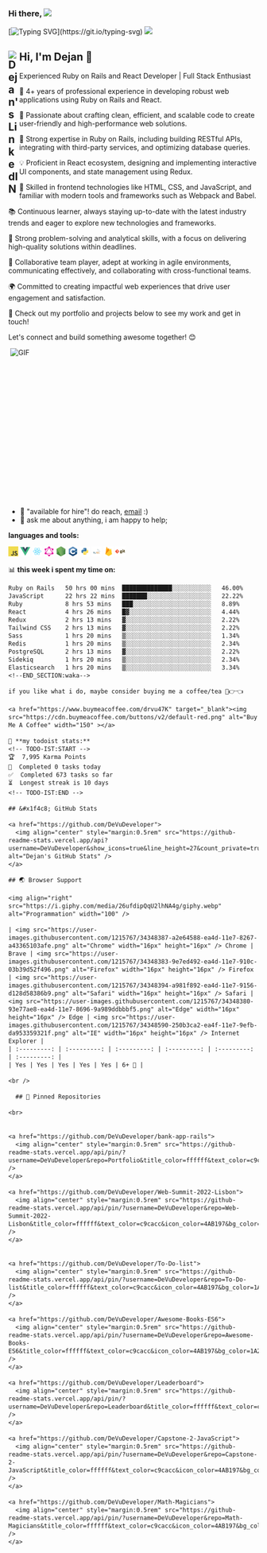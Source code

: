 ### Hi there, <img src="https://media.giphy.com/media/hvRJCLFzcasrR4ia7z/giphy.gif" width="25px">
[![Typing SVG](https://readme-typing-svg.herokuapp.com?color=%23dc143c&lines=Add+one+star+quikly.Thank+You!)](https://git.io/typing-svg)
![](https://visitor-badge.glitch.me/badge?page_id=DeVuDeveloper.DeVuDeveloper)
## Hi, I'm Dejan 👋  <a href="https://www.linkedin.com/in/devuj/"><img align="left" alt="Dejan's LinkedIN" width="22px" src="https://raw.githubusercontent.com/peterthehan/peterthehan/master/assets/linkedin.svg" /></a>

Experienced Ruby on Rails and React Developer | Full Stack Enthusiast

🚀 4+ years of professional experience in developing robust web applications using Ruby on Rails and React.

🌟 Passionate about crafting clean, efficient, and scalable code to create user-friendly and high-performance web solutions.

💼 Strong expertise in Ruby on Rails, including building RESTful APIs, integrating with third-party services, and optimizing database queries.

💡 Proficient in React ecosystem, designing and implementing interactive UI components, and state management using Redux.

🔧 Skilled in frontend technologies like HTML, CSS, and JavaScript, and familiar with modern tools and frameworks such as Webpack and Babel.

📚 Continuous learner, always staying up-to-date with the latest industry trends and eager to explore new technologies and frameworks.

💪 Strong problem-solving and analytical skills, with a focus on delivering high-quality solutions within deadlines.

🤝 Collaborative team player, adept at working in agile environments, communicating effectively, and collaborating with cross-functional teams.

🌍 Committed to creating impactful web experiences that drive user engagement and satisfaction.

🔗 Check out my portfolio and projects below to see my work and get in touch!

Let's connect and build something awesome together! 😊

<img align="right" alt="GIF" src="https://github.com/abhisheknaiidu/abhisheknaiidu/blob/master/code.gif?raw=true" width="500" height="320" />
  
- 💼 "available for hire"! do reach, [email](mailto:dejanvu.developer@@gmail.com) :)
- 💬 ask me about anything, i am happy to help;

**languages and tools:**  

<code><img height="20" src="https://raw.githubusercontent.com/github/explore/80688e429a7d4ef2fca1e82350fe8e3517d3494d/topics/javascript/javascript.png"></code>
<code><img height="20" src="https://raw.githubusercontent.com/github/explore/80688e429a7d4ef2fca1e82350fe8e3517d3494d/topics/vue/vue.png"></code>
<code><img height="20" src="https://raw.githubusercontent.com/github/explore/80688e429a7d4ef2fca1e82350fe8e3517d3494d/topics/react/react.png"></code>
<code><img height="20" src="https://raw.githubusercontent.com/github/explore/5c058a388828bb5fde0bcafd4bc867b5bb3f26f3/topics/graphql/graphql.png"></code>
<code><img height="20" src="https://raw.githubusercontent.com/github/explore/80688e429a7d4ef2fca1e82350fe8e3517d3494d/topics/nodejs/nodejs.png"></code>
<code><img height="20" src="https://raw.githubusercontent.com/github/explore/80688e429a7d4ef2fca1e82350fe8e3517d3494d/topics/cpp/cpp.png"></code>
<code><img height="20" src="https://raw.githubusercontent.com/github/explore/80688e429a7d4ef2fca1e82350fe8e3517d3494d/topics/python/python.png"></code>
<code><img height="20" src="https://raw.githubusercontent.com/github/explore/80688e429a7d4ef2fca1e82350fe8e3517d3494d/topics/mysql/mysql.png"></code>
<code><img height="20" src="https://raw.githubusercontent.com/github/explore/80688e429a7d4ef2fca1e82350fe8e3517d3494d/topics/firebase/firebase.png"></code>
<code><img height="20" src="https://raw.githubusercontent.com/github/explore/80688e429a7d4ef2fca1e82350fe8e3517d3494d/topics/git/git.png"></code>

📊 **this week i spent my time on:**
<!--START_SECTION:waka-->
```text
Ruby on Rails   50 hrs 00 mins  ██████████████░░░░░░░░░░░   46.00%
JavaScript      22 hrs 22 mins  ███████░░░░░░░░░░░░░░░░░░   22.22%
Ruby            8 hrs 53 mins   ███░░░░░░░░░░░░░░░░░░░░░░   8.89%
React           4 hrs 26 mins   █▓░░░░░░░░░░░░░░░░░░░░░░░   4.44%
Redux           2 hrs 13 mins   ▓░░░░░░░░░░░░░░░░░░░░░░░░   2.22%
Tailwind CSS    2 hrs 13 mins   ▓░░░░░░░░░░░░░░░░░░░░░░░░   2.22%
Sass            1 hrs 20 mins   ▒░░░░░░░░░░░░░░░░░░░░░░░░   1.34%
Redis           1 hrs 20 mins   ▒░░░░░░░░░░░░░░░░░░░░░░░░   2.34%
PostgreSQL      2 hrs 13 mins   ▓░░░░░░░░░░░░░░░░░░░░░░░░   2.22%
Sidekiq         1 hrs 20 mins   ▒░░░░░░░░░░░░░░░░░░░░░░░░   2.34%
Elasticsearch   1 hrs 20 mins   ▒░░░░░░░░░░░░░░░░░░░░░░░░   3.34%
<!--END_SECTION:waka-->

if you like what i do, maybe consider buying me a coffee/tea 🥺👉👈

<a href="https://www.buymeacoffee.com/drvu47K" target="_blank"><img src="https://cdn.buymeacoffee.com/buttons/v2/default-red.png" alt="Buy Me A Coffee" width="150" ></a>

🚧 **my todoist stats:**
<!-- TODO-IST:START -->
🏆  7,995 Karma Points           
🌸  Completed 0 tasks today           
✅  Completed 673 tasks so far           
⏳  Longest streak is 10 days
<!-- TODO-IST:END -->

## &#x1f4c8; GitHub Stats

<a href="https://github.com/DeVuDeveloper">
  <img align="center" style="margin:0.5rem" src="https://github-readme-stats.vercel.app/api?username=DeVuDeveloper&show_icons=true&line_height=27&count_private=true&title_color=ffffff&text_color=c9cacc&icon_color=4AB097&bg_color=1A2B34" alt="Dejan's GitHub Stats" />
</a>

## 🌏 Browser Support

<img align="right" src="https://i.giphy.com/media/26ufdipQqU2lhNA4g/giphy.webp" alt="Programmation" width="100" />

| <img src="https://user-images.githubusercontent.com/1215767/34348387-a2e64588-ea4d-11e7-8267-a43365103afe.png" alt="Chrome" width="16px" height="16px" /> Chrome | Brave | <img src="https://user-images.githubusercontent.com/1215767/34348383-9e7ed492-ea4d-11e7-910c-03b39d52f496.png" alt="Firefox" width="16px" height="16px" /> Firefox | <img src="https://user-images.githubusercontent.com/1215767/34348394-a981f892-ea4d-11e7-9156-d128d58386b9.png" alt="Safari" width="16px" height="16px" /> Safari | <img src="https://user-images.githubusercontent.com/1215767/34348380-93e77ae8-ea4d-11e7-8696-9a989ddbbbf5.png" alt="Edge" width="16px" height="16px" /> Edge | <img src="https://user-images.githubusercontent.com/1215767/34348590-250b3ca2-ea4f-11e7-9efb-da953359321f.png" alt="IE" width="16px" height="16px" /> Internet Explorer |
| :---------: | :---------: | :---------: | :---------: | :---------: | :---------: |
| Yes | Yes | Yes | Yes | Yes | 6+ 🤣 |

<br />
  
  ## 📌 Pinned Repositories

<br>


<a href="https://github.com/DeVuDeveloper/bank-app-rails">
  <img align="center" style="margin:0.5rem" src="https://github-readme-stats.vercel.app/api/pin/?username=DeVuDeveloper&repo=Portfolio&title_color=ffffff&text_color=c9cacc&icon_color=4AB197&bg_color=1A2B34" />
</a>

<a href="https://github.com/DeVuDeveloper/Web-Summit-2022-Lisbon">
  <img align="center" style="margin:0.5rem" src="https://github-readme-stats.vercel.app/api/pin/?username=DeVuDeveloper&repo=Web-Summit-2022-Lisbon&title_color=ffffff&text_color=c9cacc&icon_color=4AB197&bg_color=1A2B34" />
</a>


<a href="https://github.com/DeVuDeveloper/To-Do-list">
  <img align="center" style="margin:0.5rem" src="https://github-readme-stats.vercel.app/api/pin/?username=DeVuDeveloper&repo=To-Do-list&title_color=ffffff&text_color=c9cacc&icon_color=4AB197&bg_color=1A2B34" />
</a>

<a href="https://github.com/DeVuDeveloper/Awesome-Books-ES6">
  <img align="center" style="margin:0.5rem" src="https://github-readme-stats.vercel.app/api/pin/?username=DeVuDeveloper&repo=Awesome-Books-ES6&title_color=ffffff&text_color=c9cacc&icon_color=4AB197&bg_color=1A2B34" />
</a>

<a href="https://github.com/DeVuDeveloper/Leaderboard">
  <img align="center" style="margin:0.5rem" src="https://github-readme-stats.vercel.app/api/pin/?username=DeVuDeveloper&repo=Leaderboard&title_color=ffffff&text_color=c9cacc&icon_color=4AB197&bg_color=1A2B34" />
</a>

<a href="https://github.com/DeVuDeveloper/Capstone-2-JavaScript">
  <img align="center" style="margin:0.5rem" src="https://github-readme-stats.vercel.app/api/pin/?username=DeVuDeveloper&repo=Capstone-2-JavaScript&title_color=ffffff&text_color=c9cacc&icon_color=4AB197&bg_color=1A2B34" />
</a>

<a href="https://github.com/DeVuDeveloper/Math-Magicians">
  <img align="center" style="margin:0.5rem" src="https://github-readme-stats.vercel.app/api/pin/?username=DeVuDeveloper&repo=Math-Magicians&title_color=ffffff&text_color=c9cacc&icon_color=4AB197&bg_color=1A2B34" />
</a>

